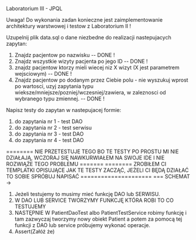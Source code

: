 ﻿Laboratorium III - JPQL

Uwaga! Do wykonania zadan konieczne jest zaimplementowanie architektury warstwowej i testow z Laboratorium II !

Uzupelnij plik data.sql o dane niezbedne do realizacji nastepujacych zapytan:
1. Znajdz pacjentow po nazwisku -- DONE !
2. Znajdz wszystkie wizyty pacjenta po jego ID -- DONE !
3. znajdz pacjentow ktorzy mieli wiecej niz X wizyt (X jest parametrem wejsciowym) -- DONE !
4. Znajdz pacjentow po dodanym przez Ciebie polu - nie wyszukuj wprost po wartosci, uzyj zapytania typu wieksze/mniejsze/pozniej/wczesniej/zawiera, w zaleznosci od wybranego typu zmiennej. -- DONE !

Napisz testy do zapytan w nastepujacej formie:
1. do zapytania nr 1  - test DAO
2. do zapytania nr 2 - test serwisu
3. do zapytania nr 3 - test DAO
4. do zapytania nr 4 - test DAO


======== NIE PRZETESTUJE TEGO BO TE TESTY PO PROSTU MI NIE DZIAŁAJĄ, WCZORAJ SIĘ NAWKURWIAŁEM NA SWOJE IDE I NIE ROZWIĄŻE TEGO PROBLEMU =======
======== ZROBIŁEM CI TEMPLATKI OPISUJĄCE JAK TE TESTY ZACZĄĆ, JEŻELI CI BĘDĄ DZIAŁAĆ TO SOBIE SPRÓBUJ NAPISAĆ =====================
=== SCHEMAT ->
1. Jeżeli testujemy to musimy mieć funkcję DAO lub SERWISU.
2. W DAO LUB SERVICE TWORZYMY FUNKCJĘ KTÓRA ROBI TO CO TESTUJEMY
3. NASTĘPNIE W PatientDaoTest albo PatientTestService robimy funkcję i tam zazwyczaj tworzymy nowy obiekt Patient a potem za pomocą tej funkcji
z DAO lub service próbujemy wykonać operacje.
4. Assert(Załóż że) 